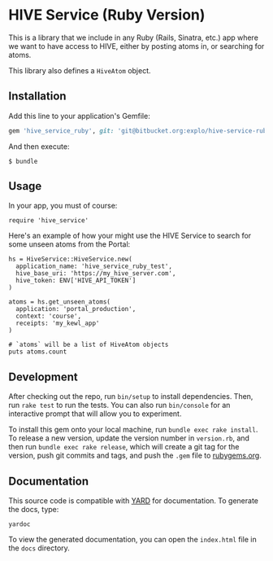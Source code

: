 # HIVE Service (Ruby Version)

This is a library that we include in any Ruby (Rails, Sinatra, etc.) app where we want to have access to HIVE, either by posting atoms in, or searching for atoms.

This library also defines a `HiveAtom` object.

## Installation

Add this line to your application's Gemfile:

```ruby
gem 'hive_service_ruby', git: 'git@bitbucket.org:explo/hive-service-ruby.git'
```

And then execute:

    $ bundle

## Usage

In your app, you must of course:

    require 'hive_service'

Here's an example of how your might use the HIVE Service to search for some unseen atoms from the Portal:

    hs = HiveService::HiveService.new(
      application_name: 'hive_service_ruby_test',
      hive_base_uri: 'https://my_hive_server.com',
      hive_token: ENV['HIVE_API_TOKEN']
    )

    atoms = hs.get_unseen_atoms(
      application: 'portal_production',
      context: 'course',
      receipts: 'my_kewl_app'
    )

    # `atoms` will be a list of HiveAtom objects
    puts atoms.count

## Development

After checking out the repo, run `bin/setup` to install dependencies. Then, run `rake test` to run the tests. You can also run `bin/console` for an interactive prompt that will allow you to experiment.

To install this gem onto your local machine, run `bundle exec rake install`. To release a new version, update the version number in `version.rb`, and then run `bundle exec rake release`, which will create a git tag for the version, push git commits and tags, and push the `.gem` file to [rubygems.org](https://rubygems.org).

## Documentation

This source code is compatible with [YARD](https://yardoc.org/) for documentation. To generate the docs, type:

    yardoc

To view the generated documentation, you can open the `index.html` file in the `docs` directory.
